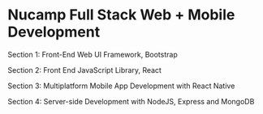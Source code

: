 # Nucamp Full Stack Web + Mobile Development

Section 1: Front-End Web UI Framework, Bootstrap

Section 2: Front End JavaScript Library, React

Section 3: Multiplatform Mobile App Development with React Native

Section 4: Server-side Development with NodeJS, Express and MongoDB
